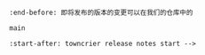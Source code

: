 ```{include} ../CHANGELOG.md
:end-before: 即将发布的版本的变更可以在我们的仓库中的
```

 ```{towncrier-draft-entries}
main
 ```

```{include} ../CHANGELOG.md
:start-after: towncrier release notes start -->
```
